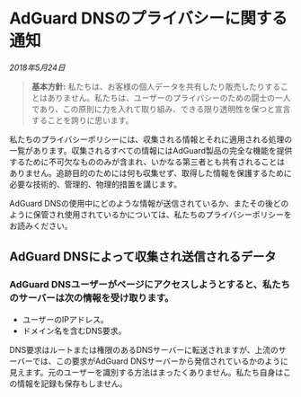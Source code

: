 # AdGuard DNSのプライバシーに関する通知
*2018年5月24日*
> **基本方針:** 私たちは、お客様の個人データを共有したり販売したりすることはありません。私たちは、ユーザーのプライバシーのための闘士の一人であり、この原則に力を入れて取り組み、できる限り透明性を保つと宣言することを誇りに思います。

私たちのプライバシーポリシーには、収集される情報とそれに適用される処理の一覧があります。収集されるすべての情報にはAdGuard製品の完全な機能を提供するために不可欠なもののみが含まれ、いかなる第三者とも共有されることはありません。追跡目的のためには何も収集せず、取得した情報を保護するために必要な技術的、管理的、物理的措置を講じます。

AdGuard DNSの使用中にどのような情報が送信されているか、またその後どのように保管され使用されているかについては、私たちのプライバシーポリシーをお読みください。

## AdGuard DNSによって収集され送信されるデータ

### AdGuard DNSユーザーがページにアクセスしようとすると、私たちのサーバーは次の情報を受け取ります。

* ユーザーのIPアドレス。
* ドメイン名を含むDNS要求。

DNS要求はルートまたは権限のあるDNSサーバーに転送されますが、上流のサーバーでは、この要求がAdGuard DNSサーバーから発信されているかのように見えます。元のユーザーを識別する方法はまったくありません。私たち自身はこの情報を記録も保存もしません。
